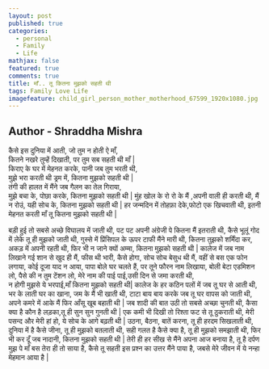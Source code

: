 ```yaml
---
layout: post
published: true
categories:
  - personal
  - Family
  - Life
mathjax: false
featured: true
comments: true
title: माँ.. तू कितना मुझको सहती थी
tags: Family Love Life
imagefeature: child_girl_person_mother_motherhood_67599_1920x1080.jpg
---
```


## Author - Shraddha Mishra

कैसे इस दुनिया में आती, जो तुम न होती ऐ माँ,  
कितने नखरे तुम्हें दिखाती, पर तुम सब सहती थी माँ |  
किराए के घर में मेहनत करके, पानी जब तुम भरती थी,  
मुझे भरा करती थी ड्रम में, कितना मुझको सहती थी |  
तंगी की हालत में मैंने जब गैलन का तेल गिराया,  
मुझे बचा के, पोछा करके, कितना मुझको सहती थी |
मुंह खोल के रो रो के मैं ,अपनी वाली ही करती थी, 
मैं न रोउं, यही सोच के, कितना मुझको सहती थी |
हर जन्मदिन में तोहफ़ा देके,फोटो एक खिचवाती थी, 
इतनी मेहनत करती माँ तू कितना मुझको सहती थी |

बड़ी हुई तो सबसे अच्छे विघालय में जाती थी, 
पट पट अपनी अंग्रेजी पे कितना मैं इतराती थी, 
कैसे भूलूं गोद में लेके तू ही मुझको जाती थी, 
गुस्से में प्रिंसिपल के ऊपर टाफी मैंने मारी थी, 
कितना तुझको शर्मिंदा कर, अकड़ में अपनी रहती थी, 
फिर भी न जाने क्यों अम्मा, कितना मुझको सहती थी |
कालेज में जब नाम लिखाने गई शान से खुद ही मैं, 
फीस थी भारी, कैसे होगा, सोच सोच बेसुध थी मैं, 
वहीं से बस एक फोन लगाया, कोई दूजा याद न आया, 
पापा बोले घर चलते हैं, पर तूने फौरन नाम लिखाया,
बोली बेटा एडमिशन लो, पैसे की न तुम टेंशन लो, 
मेरे नाम की पाई पाई,उसी दिन से जमा करती थी,  
न होगी मुझसे ये भरपाई,माँ कितना मुझको सहती थी| 
कालेज के हर कठिन पलों में जब तू घर से आती थी, 
भर के लाती घर का खाना, जम के मैं भी खाती थी, 
टाटा बाय बाय करके जब तू घर वापस को जाती थी, 
अपने कमरे में आके मैं फिर आँसू खूब बहाती थी |
जब शादी की बात उठी तो सबसे अच्छा चुनती थी, 
कैसा क्या है कौन है लड़का,तू ही सुन सुन गुनती थी |
एक कमी भी दिखी तो रिश्ता फट से तू ठुकराती थी, 
मेरी पसन्द और मेरी हां हो, ये सोच के आगे बढ़ती थी |
उठना, बैठना, बातें करना, तू ही हरदम सिखलाती थी,
दुनिया में है कैसे जीना, तू ही मुझको बतलाती थी, 
सही गलत है कैसे क्या है, तू ही मुझको समझाती थी, 
फिर भी कर दूँ जब नादानी, कितना मुझको सहती थी |
तेरी ही हर सीख से मैंने अपना आज बनाया है, 
तू है दर्पण मुझ पे माँ बस तेरा ही तो साया है, 
कैसे तू सहती इस प्रश्न का उत्तर मैंने पाया है, 
जबसे मेरे जीवन में ये नन्हा मेहमान आया है |
